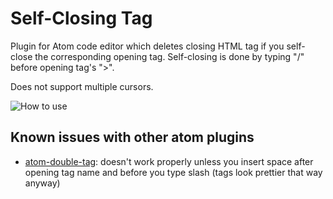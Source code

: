 # Self-Closing Tag

Plugin for Atom code editor which deletes closing HTML tag if you self-close the corresponding opening tag. Self-closing is done by typing "/" before opening tag's ">".

Does not support multiple cursors.

![How to use](https://cloud.githubusercontent.com/assets/1804602/19094094/a69a7bce-8a8e-11e6-8a0b-ca1f5572a292.gif)

## Known issues with other atom plugins

* [atom-double-tag](https://github.com/dsandstrom/atom-double-tag): doesn't work properly unless you insert space after opening tag name and before you type slash (tags look prettier that way anyway)

